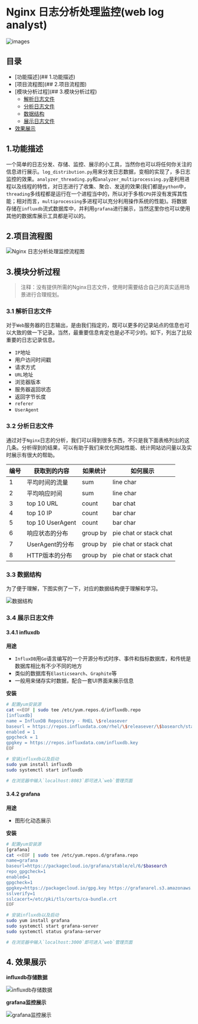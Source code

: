 # Nginx 日志分析处理监控(web log analyst)

![images](./images/web_log_anlyzst.jpg)

## 目录

- [功能描述](## 1.功能描述)
- [项目流程图](## 2.项目流程图)
- [模块分析过程](## 3.模块分析过程)
   - [解析日志文件](###解析日志文件)
   - [分析日志文件](###分析日志文件)
   - [数据结构](###数据结构)
   - [展示日志文件](###展示日志文件)
- [效果展示](##效果展示)


## 1.功能描述

一个简单的日志分发、存储、监控、展示的小工具，当然你也可以将任何你关注的信息进行展示。`log_distribution.py`用来分发日志数据，变相的实现了，多日志监控的效果。`analyzer_threading.py`和`analyzer_multiprocessing.py`是利用进程以及线程的特性，对日志进行了收集、聚合、发送的效果(我们都是`python`中，`threading`多线程都是运行在一个进程当中的，所以对于多核`CPU`并没有发挥其性能；相对而言，`multiprocessing`多进程可以充分利用操作系统的性能)。将数据存储在`influxdb`流式数据库中，并利用`grafana`进行展示，当然这里你也可以使用其他的数据库展示工具都是可以的。


## 2.项目流程图

![Nginx 日志分析处理监控流程图](./images/nginx_log_processing_monitoring.png)


## 3.模块分析过程

> 注释：没有提供所需的Nginx日志文件，使用时需要结合自己的真实适用场景进行合理规划。

### 3.1 解析日志文件
对于`Web`服务器的日志输出，是由我们指定的，既可以更多的记录站点的信息也可以大致的做一下记录。当然，最重要信息肯定也是必不可少的。如下，列出了比较重要的日志记录信息。

- `IP`地址
- 用户访问时间戳
- 请求方式
- `URL`地址
- 浏览器版本
- 服务器返回状态
- 返回字节长度
- `referer`
- `UserAgent`


### 3.2 分析日志文件
通过对于`Nginx`日志的分析，我们可以得到很多东西，不只是我下面表格列出的这几条。分析得到的结果，可以有助于我们来优化网站性能、统计网站访问量以及实时展示有很大的帮助。

| 编号 | 获取到的内容 | 如果统计 | 如何展示 |
| --- | --- | --- | --- |
| 1 | 平均时间的流量 | sum | line char |
| 2 | 平均响应时间 | sum | line char |
| 3 | top 10 URL | count | bar chat |
| 4 | top 10 IP | count | bar char |
| 5 | top 10 UserAgent | count | bar char |
| 6 | 响应状态的分布 | group by | pie chat or stack chat |
| 7 | UserAgent的分布 | group by | pie chat or stack chat |
| 8 | HTTP版本的分布 | group by | pie chat or stack chat |


### 3.3 数据结构
为了便于理解，下图实例了一下，对应的数据结构便于理解和学习。

![数据结构](./images/structure_of_the_data.png)


### 3.4 展示日志文件

#### 3.4.1 influxdb

**用途**

- `InfluxDB`用`Go`语言编写的一个开源分布式时序、事件和指标数据库，和传统是数据库相比有不少不同的地方
- 类似的数据库有`Elasticsearch`、`Graphite`等
- 一般用来储存实时数据，配合一套UI界面来展示信息

**安装**

```bash
# 配置yum安装源
cat <<EOF | sudo tee /etc/yum.repos.d/influxdb.repo
[influxdb]
name = InfluxDB Repository - RHEL \$releasever
baseurl = https://repos.influxdata.com/rhel/\$releasever/\$basearch/stable
enabled = 1
gpgcheck = 1
gpgkey = https://repos.influxdata.com/influxdb.key
EOF

# 安装influxdb以及启动
sudo yum install influxdb
sudo systemctl start influxdb

# 在浏览器中输入`localhost:8083`即可进入`web`管理页面
```

#### 3.4.2 grafana

**用途**

- 图形化动态展示

**安装**

```bash
# 配置yum安装源
[grafana]
cat <<EOF | sudo tee /etc/yum.repos.d/grafana.repo
name=grafana
baseurl=https://packagecloud.io/grafana/stable/el/6/$basearch
repo_gpgcheck=1
enabled=1
gpgcheck=1
gpgkey=https://packagecloud.io/gpg.key https://grafanarel.s3.amazonaws.com/RPM-GPG-KEY-grafana
sslverify=1
sslcacert=/etc/pki/tls/certs/ca-bundle.crt
EOF

# 安装influxdb以及启动
sudo yum install grafana
sudo systemctl start grafana-server
sudo systemctl status grafana-server

# 在浏览器中输入`localhost:3000`即可进入`web`管理页面
```


## 4. 效果展示

**influxdb存储数据**

![influxdb存储数据](./images/influxdb.jpeg)

**grafana监控展示**

![grafana监控展示](./images/grafana.jpeg)
